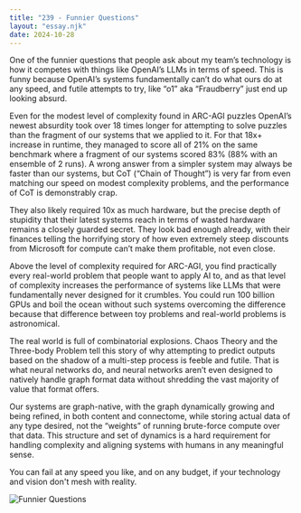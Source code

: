 ```yaml
---
title: "239 - Funnier Questions"
layout: "essay.njk"
date: 2024-10-28
---
```


One of the funnier questions that people ask about my team’s technology is how it competes with things like OpenAI’s LLMs in terms of speed. This is funny because OpenAI’s systems fundamentally can’t do what ours do at any speed, and futile attempts to try, like “o1” aka “Fraudberry” just end up looking absurd.

Even for the modest level of complexity found in ARC-AGI puzzles OpenAI’s newest absurdity took over 18 times longer for attempting to solve puzzles than the fragment of our systems that we applied to it. For that 18x+ increase in runtime, they managed to score all of 21% on the same benchmark where a fragment of our systems scored 83% (88% with an ensemble of 2 runs). A wrong answer from a simpler system may always be faster than our systems, but CoT (“Chain of Thought”) is very far from even matching our speed on modest complexity problems, and the performance of CoT is demonstrably crap.

They also likely required 10x as much hardware, but the precise depth of stupidity that their latest systems reach in terms of wasted hardware remains a closely guarded secret. They look bad enough already, with their finances telling the horrifying story of how even extremely steep discounts from Microsoft for compute can’t make them profitable, not even close.

Above the level of complexity required for ARC-AGI, you find practically every real-world problem that people want to apply AI to, and as that level of complexity increases the performance of systems like LLMs that were fundamentally never designed for it crumbles. You could run 100 billion GPUs and boil the ocean without such systems overcoming the difference because that difference between toy problems and real-world problems is astronomical.

The real world is full of combinatorial explosions. Chaos Theory and the Three-body Problem tell this story of why attempting to predict outputs based on the shadow of a multi-step process is feeble and futile. That is what neural networks do, and neural networks aren’t even designed to natively handle graph format data without shredding the vast majority of value that format offers.

Our systems are graph-native, with the graph dynamically growing and being refined, in both content and connectome, while storing actual data of any type desired, not the “weights” of running brute-force compute over that data. This structure and set of dynamics is a hard requirement for handling complexity and aligning systems with humans in any meaningful sense.

You can fail at any speed you like, and on any budget, if your technology and vision don't mesh with reality.

![Funnier Questions](https://media.licdn.com/dms/image/v2/D4D22AQERJpi9lLTYKQ/feedshare-shrink_800/feedshare-shrink_800/0/1729653210651?e=1736985600&v=beta&t=GqPTy3rjg1_JsR25t6BuxNLkBF8j6-I8JcSTRjaxVlk)
